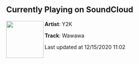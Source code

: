 ## Currently Playing on SoundCloud

[<img align="left" width="100" src="https://i1.sndcdn.com/artworks-YoWRDIDdJveV-0-t50x50.jpg">](https://soundcloud.com/y2k2y/wawawa?in=y2k2y/sets/wawawa-remix-playlist)

**Artist**: Y2K 

**Track**: Wawawa

Last updated at 12/15/2020 11:02
